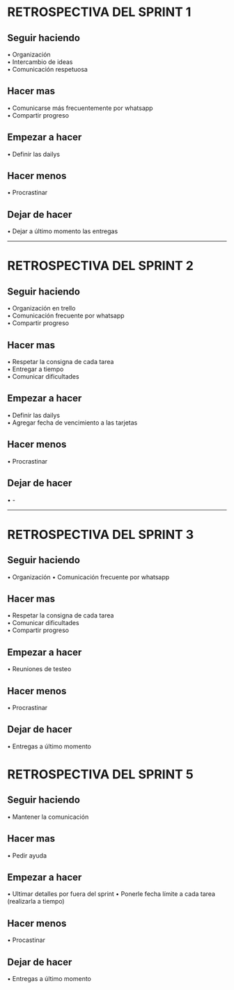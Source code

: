 # RETROSPECTIVA DEL SPRINT 1

## Seguir haciendo
• Organización   
• Intercambio de ideas  
• Comunicación respetuosa  

## Hacer mas
• Comunicarse más frecuentemente por whatsapp  
• Compartir progreso    

## Empezar a hacer
• Definir las dailys  

## Hacer menos
• Procrastinar  

 ## Dejar de hacer
• Dejar a último momento las entregas  

----

# RETROSPECTIVA DEL SPRINT 2 

## Seguir haciendo
• Organización en trello  
• Comunicación frecuente por whatsapp  
• Compartir progreso  

## Hacer mas
• Respetar la consigna de cada tarea  
• Entregar a tiempo   
• Comunicar dificultades  

## Empezar a hacer
• Definir las dailys  
• Agregar fecha de vencimiento a las tarjetas    

## Hacer menos
• Procrastinar  

## Dejar de hacer
• -

----

# RETROSPECTIVA DEL SPRINT 3 

## Seguir haciendo
• Organización
• Comunicación frecuente por whatsapp  

## Hacer mas
• Respetar la consigna de cada tarea  
• Comunicar dificultades  
• Compartir progreso  

## Empezar a hacer 
• Reuniones de testeo

## Hacer menos
• Procrastinar  

## Dejar de hacer
• Entregas a último momento 

# RETROSPECTIVA DEL SPRINT 5

## Seguir haciendo
• Mantener la comunicación

## Hacer mas
• Pedir ayuda

## Empezar a hacer 
• Ultimar detalles por fuera del sprint
• Ponerle fecha límite a cada tarea (realizarla a tiempo)

## Hacer menos
• Procastinar

## Dejar de hacer
• Entregas a último momento
